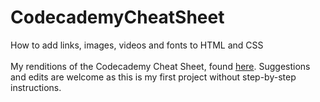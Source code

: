 # CodecademyCheatSheet
How to add links, images, videos and fonts to HTML and CSS<br><br>
My renditions of the Codecademy Cheat Sheet, found <a href="https://www.codecademy.com/paths/front-end-engineer-career-path/tracks/fecp-web-development-fundamentals/modules/fecp-challenge-project-build-your-own-cheat-sheet/projects/independent-project-html-documentation">here</a>. Suggestions and edits are welcome as this is my first project without step-by-step instructions.
